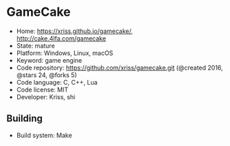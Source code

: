 # GameCake

- Home: https://xriss.github.io/gamecake/, http://cake.4lfa.com/gamecake
- State: mature
- Platform: Windows, Linux, macOS
- Keyword: game engine
- Code repository: https://github.com/xriss/gamecake.git (@created 2016, @stars 24, @forks 5)
- Code language: C, C++, Lua
- Code license: MIT
- Developer: Kriss, shi

## Building

- Build system: Make

